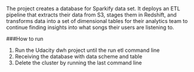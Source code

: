 
The project creates a database for Sparkify data set. It deploys an ETL pipeline that extracts their data from S3, stages them in Redshift, and transforms data into a set of dimensional tables for their analytics team to continue finding insights into what songs their users are listening to.

###How to run
1. Run the Udacity dwh project until the run etl command line
2. Receiving the database with data scheme and table 
3. Delete the cluster by running the last command line
